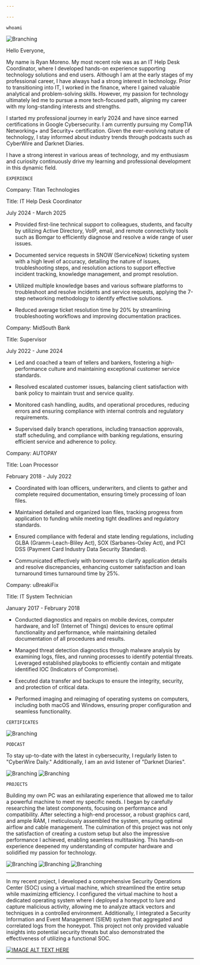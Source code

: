 ```yaml
---

---
```

```
whoami
```
![Branching](Headshot.jpg)


Hello Everyone,

My name is Ryan Moreno. My most recent role was as an IT Help Desk Coordinator, where I developed hands-on experience supporting technology solutions and end users. Although I am at the early stages of my professional career, I have always had a strong interest in technology. Prior to transitioning into IT, I worked in the finance, where I gained valuable analytical and problem-solving skills. However, my passion for technology ultimately led me to pursue a more tech-focused path, aligning my career with my long-standing interests and strengths.

I started my professional journey in early 2024 and have since earned certifications in Google Cybersecurity. I am currently pursuing my CompTIA Networking+ and Security+ certification. Given the ever-evolving nature of technology, I stay informed about industry trends through podcasts such as CyberWire and Darknet Diaries.

I have a strong interest in various areas of technology, and my enthusiasm and curiosity continuously drive my learning and professional development in this dynamic field.
```
EXPERIENCE
```
Company: Titan Technologies

Title: IT Help Desk Coordinator

July 2024 - March 2025

* Provided first-line technical support to colleagues, students, and faculty by utilizing Active Directory, VoIP, email, and remote connectivity tools such as Bomgar to efficiently diagnose and resolve a wide range of user issues.

* Documented service requests in SNOW (ServiceNow) ticketing system with a high level of accuracy, detailing the nature of issues, troubleshooting steps, and resolution actions to support effective incident tracking, knowledge management, and prompt resolution.
 
* Utilized multiple knowledge bases and various software platforms to troubleshoot and resolve incidents and service requests, applying the 7-step networking methodology to identify effective solutions.
  
* Reduced average ticket resolution time by 20% by streamlining troubleshooting workflows and improving documentation practices.
 



Company: MidSouth Bank  	                                                    

Title: Supervisor

July 2022 - June 2024  

* Led and coached a team of tellers and bankers, fostering a high-performance culture and maintaining exceptional customer service standards.
 
* Resolved escalated customer issues, balancing client satisfaction with bank policy to maintain trust and service quality.
 
* Monitored cash handling, audits, and operational procedures, reducing errors and ensuring compliance with internal controls and regulatory requirements.
 
* Supervised daily branch operations, including transaction approvals, staff scheduling, and compliance with banking regulations, ensuring efficient service and adherence to policy.




Company: AUTOPAY

Title: Loan Processor

February 2018 - July 2022

* Coordinated with loan officers, underwriters, and clients to gather and complete required documentation, ensuring timely processing of loan files.
 
* Maintained detailed and organized loan files, tracking progress from application to funding while meeting tight deadlines and regulatory standards.
 
* Ensured compliance with federal and state lending regulations, including GLBA (Gramm-Leach-Bliley Act), SOX (Sarbanes-Oxley Act), and PCI DSS (Payment Card Industry Data Security Standard).
 
* Communicated effectively with borrowers to clarify application details and resolve discrepancies, enhancing customer satisfaction and loan turnaround times turnaround time by 25%.


 

Company: uBreakiFix

Title: IT System Technician

January 2017 - February 2018

* Conducted diagnostics and repairs on mobile devices, computer hardware, and IoT (Internet of Things) devices to ensure optimal functionality and performance, while maintaining detailed documentation of all procedures and results.

* Managed threat detection diagnostics through malware analysis by examining logs, files, and running processes to identify potential threats. Leveraged established playbooks to efficiently contain and mitigate identified IOC (Indicators of Compromise).
  
* Executed data transfer and backups to ensure the integrity, security, and protection of critical data.  

* Performed imaging and reimaging of operating systems on computers, including both macOS and Windows, ensuring proper configuration and seamless functionality.

```
CERTIFICATES
```
![Branching](googlesecurity.png) 
```
PODCAST
```
To stay up-to-date with the latest in cybersecurity, I regularly listen to "CyberWire Daily." Additionally, I am an avid listener of "Darknet Diaries".


![Branching](cyberwire.png)                                                                                                     ![Branching](darknetdiaries.png)
```
PROJECTS
```
Building my own PC was an exhilarating experience that allowed me to tailor a powerful machine to meet my specific needs. I began by carefully researching the latest components, focusing on performance and compatibility. After selecting a high-end processor, a robust graphics card, and ample RAM, I meticulously assembled the system, ensuring optimal airflow and cable management. The culmination of this project was not only the satisfaction of creating a custom setup but also the impressive performance I achieved, enabling seamless multitasking. This hands-on experience deepened my understanding of computer hardware and solidified my passion for technology.

![Branching](pcbuild1.JPG)
![Branching](pcbuild2.jpg)
![Branching](pcbuild3.JPG)

***
In my recent project, I developed a comprehensive Security Operations Center (SOC) using a virtual machine, which streamlined the entire setup while maximizing efficiency. I configured the virtual machine to host a dedicated operating system where I deployed a honeypot to lure and capture malicious activity, allowing me to analyze attack vectors and techniques in a controlled environment. Additionally, I integrated a Security Information and Event Management (SIEM) system that aggregated and correlated logs from the honeypot. This project not only provided valuable insights into potential security threats but also demonstrated the effectiveness of utilizing a functional SOC.

[![IMAGE ALT TEXT HERE](https://img.youtube.com/vi/3VD9PD_pGz8/0.jpg)](https://www.youtube.com/watch?v=3VD9PD_pGz8)

***










